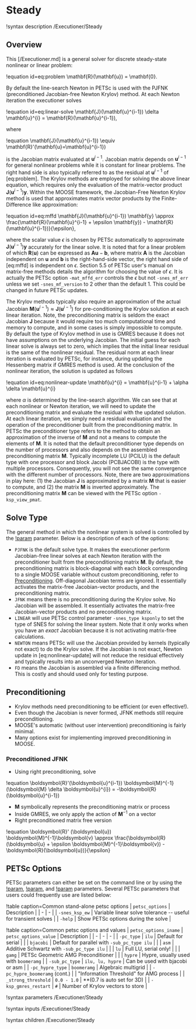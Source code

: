 # Steady

!syntax description /Executioner/Steady

## Overview

This [/Executioner.md] is a general solver for discrete steady-state nonlinear or linear problem:

!equation id=eq:problem
\mathbf{R}(\mathbf{u}) = \mathbf{0}.

By default the line-search Newton in PETSc is used with the PJFNK (preconditioned Jacobian-free Newton Krylov) method.
At each Newton iteration the executioner solves

!equation id=eq:linear-solve
\mathbf{J}(\mathbf{u}^{i-1}) \delta \mathbf{u}^{i} = \mathbf{R}(\mathbf{u}^{i-1}),

where

!equation
\mathbf{J}(\mathbf{u}^{i-1}) \equiv \mathbf{R}'(\mathbf{u}=\mathbf{u}^{i-1})

is the Jacobian matrix evaluated at $\mathbf{u}^{i-1}$.
Jacobian matrix depends on $\mathbf{u}^{i-1}$ for general nonlinear problems while it is constant for linear problems.
The right hand side is also typically referred to as the residual at $\mathbf{u}^{i-1}$ of [eq:problem].
The Krylov methods are employed for solving the above linear equation, which requires only the evaluation of the matrix-vector product $\mathbf{J}(\mathbf{u}^{i-1}) \mathbf{y}$.
Within the MOOSE framework, the Jacobian-Free Newton Krylov method is used that approximates matrix vector products by the Finite-Difference like approximation:

!equation id=eq:mffd
\mathbf{J}(\mathbf{u}^{i-1}) \mathbf{y} \approx \frac{\mathbf{R}(\mathbf{u}^{i-1} + \epsilon \mathbf{y}) - \mathbf{R}(\mathbf{u}^{i-1})}{\epsilon},

where the scalar value $\epsilon$ is chosen by PETSc automatically to approximate $\mathbf{J}(\mathbf{u}^{i-1}) \mathbf{y}$ accurately for the linear solve.
It is noted that for a linear problem of which $\mathbf{R}(\mathbf{u})$ can be expressed as $\mathbf{A} \mathbf{u}-\mathbf{b}$, where matrix $\mathbf{A}$ is the Jacobian independent on $\mathbf{u}$ and $\mathbf{b}$ is the right-hand-side vector, the right hand side of [eq:mffd] is independent on $\epsilon$.
Section 5.5 of PETSc user's manual on matrix-free methods details the algorithm for choosing the value of $\epsilon$.
It is actually the PETSc option `-mat_mffd_err` controls the $\epsilon$ but not `-snes_mf_err` unless we set `-snes_mf_version` to 2 other than the default 1.
This could be changed in future PETSc updates.

The Krylov methods typically also require an approximation of the actual Jacobian $\mathbf{M}(\mathbf{u}^{i-1}) \approx \mathbf{J}(\mathbf{u}^{i-1})$ for pre-conditioning the Krylov solution at each linear iteration.
Note, the preconditioning matrix is seldom the exact Jacobian $\mathbf{J}$ because it would require too much computational time and memory to compute, and in some cases is simply impossible to compute.
By default the type of Krylov method in use is GMRES because it does not have assumptions on the underlying Jacobian.
The initial guess for each linear solve is always set to zero, which implies that the initial linear residual is the same of the nonlinear residual.
The residual norm at each linear iteration is evaluated by PETSc, for instance, during updating the Hessenberg matrix if GMRES method is used.
At the conclusion of the nonlinear iteration, the solution is updated as follows

!equation id=eq:nonlinear-update
\mathbf{u}^{i} = \mathbf{u}^{i-1} + \alpha \delta \mathbf{u}^{i}

where $\alpha$ is determined by the line-search algorithm.
We can see that at each nonlinear or Newton iteration, we will need to update the preconditioning matrix and evaluate the residual with the updated solution.
At each linear iteration, we simply need a residual evaluation and the operation of the preconditioner built from the preconditioning matrix. In PETSc the preconditioner type refers to the method to obtain an approximation of the inverse of $\mathbf{M}$ and not a means to compute the elements of $\mathbf{M}$.
It is noted that the default preconditioner type depends on the number of processors and also depends on the assembled preconditioning matrix $\mathbf{M}$.
Typically incomplete LU (PCILU) is the default type with one processor and block Jacobi (PCBJACOBI) is the type with multiple processors.
Consequently, you will not see the same convergence with the different number of processors. Note, there are two approximations in play here: (1) the Jacobian $\mathbf{J}$ is approximated by a matrix $\mathbf{M}$ that is easier to compute, and (2) the matrix $\mathbf{M}$ is inverted approximately.
The preconditioning matrix $\mathbf{M}$ can be viewed with the PETSc option `-ksp_view_pmat`.

## Solve Type

The general method in which the nonlinear system is solved is controlled by the [!param](/Executioner/Steady/solve_type) parameter. Below is a description of each of the options:

- `PJFNK` is the default solve type. It makes the executioner perform Jacobian-free linear solves at each Newton iteration with the preconditioner built from the preconditioning matrix $\mathbf{M}$. By default, the preconditioning matrix is block-diagonal with each block corresponding to a single MOOSE variable without custom preconditioning, refer to [Preconditioning](/Preconditioning/index.md). Off-diagonal Jacobian terms are ignored. It essentially activates the matrix-free Jacobian-vector products, and the preconditioning matrix.
- `JFNK` means there is no preconditioning during the Krylov solve. No Jacobian will be assembled. It essentially activates the matrix-free Jacobian-vector products and no preconditioning matrix.
- `LINEAR` will use PETSc control parameter `-snes_type ksponly` to set the type of SNES for solving the linear system. Note that it only works when you have an *exact* Jacobian because it is not activating matrix-free calculations.
- `NEWTON` means PETSc will use the Jacobian provided by kernels (typically not exact) to do the Krylov solve. If the Jacobian is not exact, Newton update in [eq:nonlinear-update] will not reduce the residual effectively and typically results into an unconverged Newton iteration.
- `FD` means the Jacobian is assembled via a finite differencing method. This is costly and should used only for testing purpose.

## Preconditioning

- Krylov methods need preconditioning to be efficient (or even effective!).
- Even though the Jacobian is never formed, JFNK methods still require preconditioning.
- MOOSE's automatic (without user intervention) preconditioning is fairly minimal.
- Many options exist for implementing improved preconditioning in MOOSE.

### Preconditioned JFNK

- Using right preconditioning, solve

!equation
\boldsymbol{R}'(\boldsymbol{u}^{i-1}) \boldsymbol{M}^{-1} (\boldsymbol{M} \delta \boldsymbol{u}^{i}) = -\boldsymbol{R}(\boldsymbol{u}^{i-1})

- $\boldsymbol{M}$ symbolically represents the preconditioning matrix or process
- Inside GMRES, we only apply the action of $\boldsymbol{M}^{-1}$ on a vector
- Right preconditioned matrix free version

!equation
\boldsymbol{R}' (\boldsymbol{u}) \boldsymbol{M}^{-1}\boldsymbol{v} \approx \frac{\boldsymbol{R}(\boldsymbol{u} + \epsilon \boldsymbol{M}^{-1}\boldsymbol{v}) - \boldsymbol{R}(\boldsymbol{u})}{\epsilon}

## PETSc Options

PETSc parameters can either be set on the command line or by using the [!param](/Executioner/Steady/petsc_options), [!param](/Executioner/Steady/petsc_options_iname), and [!param](/Executioner/Steady/petsc_options_value) parameters. Several PETSc parameters that users could frequently use are listed below:

!table caption=Common stand-alone petsc options
| `petsc_options` | Description |
| - | - |
| `-snes_ksp_ew` | Variable linear solve tolerance -- useful for transient solves |
| `-help` | Show PETSc options during the solve |


!table caption=Common petsc options and values
| `petsc_options_iname` | `petsc_options_value` | Description |
| - | - | - |
| `-pc_type` | `ilu` | Default for serial |
|   | `bjacobi` | Default for parallel with `-sub_pc_type ilu` |
|   | `asm` | Additive Schwartz with `-sub_pc_type ilu` |
|   | `lu` | Full LU, serial only! |
|   | `gamg` | PETSc Geometric AMG Preconditioner |
|   | `hypre` | Hypre, usually used with `boomeramg` |
| `-sub_pc_type` | `ilu, lu, hypre` | Can be used with bjacobi or asm |
| `-pc_hypre_type` | `boomeramg` | Algebraic multigrid |
| `-pc_hypre_boomeramg` (cont.) |   | "Information Threshold" for AMG process |
| `_strong_threshold` | `0.0 - 1.0` | **(0.7 is auto set for 3D) |
| `-ksp_gmres_restart` | `#` | Number of Krylov vectors to store |

!syntax parameters /Executioner/Steady

!syntax inputs /Executioner/Steady

!syntax children /Executioner/Steady
